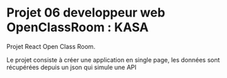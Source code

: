 # Projet 06 developpeur web OpenClassRoom : KASA

Projet React Open Class Room.

Le projet consiste à créer une application en single page, les données sont récupérées depuis un json qui simule une API 
